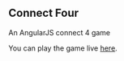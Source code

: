 ## Connect Four

An AngularJS connect 4 game

You can play the game live <a href="https://dry-savannah-43148.herokuapp.com/">here</a>.

